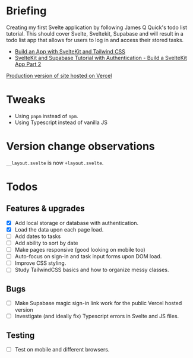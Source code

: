 # Briefing

Creating my first Svelte application by following James Q Quick's todo list tutorial. This should cover Svelte, Sveltekit, Supabase and will result in a todo list app that allows for users to log in and access their stored tasks.

-   [Build an App with SvelteKit and Tailwind CSS](https://www.youtube.com/watch?v=YipaPr4Aex8&t=166s)
-   [SvelteKit and Supabase Tutorial with Authentication - Build a SvelteKit App Part 2](https://www.youtube.com/watch?v=YqIyET7XKIQ)

[Production version of site hosted on Vercel](https://jqq-todolist-app.vercel.app/)

# Tweaks

-   Using `pnpm` instead of `npm`.
-   Using Typescript instead of vanilla JS

# Version change observations

`__layout.svelte` is now `+layout.svelte`.

# Todos

## Features & upgrades

-   [x] Add local storage or database with authentication.
-   [x] Load the data upon each page load.
-   [ ] Add dates to tasks
-   [ ] Add ability to sort by date
-   [ ] Make pages responsive (good looking on mobile too)
-   [ ] Auto-focus on sign-in and task input forms upon DOM load.
-   [ ] Improve CSS styling.
-   [ ] Study TailwindCSS basics and how to organize messy classes.

## Bugs

-   [ ] Make Supabase magic sign-in link work for the public Vercel hosted version
-   [ ] Investigate (and ideally fix) Typescript errors in Svelte and JS files.

## Testing

-   [ ] Test on mobile and different browsers.
